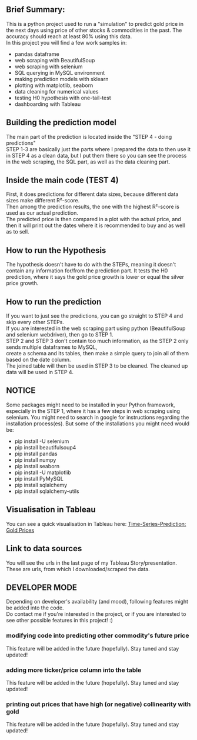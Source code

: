 ## Brief Summary:
This is a python project used to run a "simulation" to predict gold price in the next days using price of other stocks & commodities in the past. The accuracy should reach at least 80% using this data. <br>
In this project you will find a few work samples in:
- pandas dataframe
- web scraping with BeautifulSoup
- web scraping with selenium
- SQL querying in MySQL environment
- making prediction models with sklearn
- plotting with matplotlib, seaborn
- data cleaning for numerical values
- testing H0 hypothesis with one-tail-test
- dashboarding with Tableau

## Building the prediction model
The main part of the prediction is located inside the "STEP 4 - doing predictions" <br>
STEP 1-3 are basically just the parts where I prepared the data to then use it in STEP 4 as a clean data, but I put them there so you can see the process in the web scraping, the SQL part, as well as the data cleaning part.

## Inside the main code (TEST 4)
First, it does predictions for different data sizes, because different data sizes make different R²-score. <br>
Then among the prediction results, the one with the highest R²-score is used as our actual prediction. <br>
The predicted price is then compared in a plot with the actual price, and then it will print out the dates where it is recommended to buy and as well as to sell. 

## How to run the Hypothesis
The hypothesis doesn't have to do with the STEPs, meaning it doesn't contain any information for/from the prediction part. 
It tests the H0 prediction, where it says the gold price growth is lower or equal the silver price growth. <br>

## How to run the prediction
If you want to just see the predictions, you can go straight to STEP 4 and skip every other STEPs. <br>
If you are interested in the web scraping part using python (BeautifulSoup and selenium webdriver), then go to STEP 1. <br>
STEP 2 and STEP 3 don't contain too much information, as the STEP 2 only sends multiple dataframes to MySQL, <br>
create a schema and its tables, then make a simple query to join all of them based on the date column. <br>
The joined table will then be used in STEP 3 to be cleaned. The cleaned up data will be used in STEP 4.

## NOTICE
Some packages might need to be installed in your Python framework, especially in the STEP 1, where it has 
a few steps in web scraping using selenium. You might need to search in google for instructions regarding 
the installation process(es). But some of the installations you might need would be:
- pip install -U selenium
- pip install beautifulsoup4
- pip install pandas
- pip install numpy
- pip install seaborn
- pip install -U matplotlib
- pip install PyMySQL
- pip install sqlalchemy
- pip install sqlalchemy-utils


## Visualisation in Tableau
You can see a quick visualisation in Tableau here: [Time-Series-Prediction: Gold Prices](https://public.tableau.com/app/profile/muhammad.dimas.abdul.aziz.cakradewa/viz/Time-Series-PredictionGoldPrices/Presentation?publish=yes)

## Link to data sources
You will see the urls in the last page of my Tableau Story/presentation. These are urls, from which I downloaded/scraped the data.

## DEVELOPER MODE
Depending on developer's availability (and mood), following features might be added into the code.<br>
Do contact me if you're interested in the project, or if you are interested to see other possible features in this project! :)

### modifying code into predicting other commodity's future price
This feature will be added in the future (hopefully). Stay tuned and stay updated!

### adding more ticker/price column into the table
This feature will be added in the future (hopefully). Stay tuned and stay updated!

### printing out prices that have high (or negative) collinearity with gold
This feature will be added in the future (hopefully). Stay tuned and stay updated!